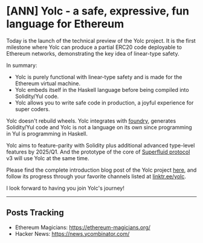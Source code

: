 [ANN] Yolc - a safe, expressive, fun language for Ethereum
==========================================================

Today is the launch of the technical preview of the Yolc project. It is the first milestone where Yolc can produce a
partial ERC20 code deployable to Ethereum networks, demonstrating the key idea of linear-type safety.

In summary:

* Yolc is purely functional with linear-type safety and is made for the Ethereum virtual machine.
* Yolc embeds itself in the Haskell language before being compiled into Solidity/Yul code.
* Yolc allows you to write safe code in production, a joyful experience for super coders.

Yolc doesn't rebuild wheels. Yolc integrates with [foundry](https://github.com/foundry-rs/foundry), generates
Solidity/Yul code and Yolc is not a language on its own since programming in Yul is programming in Haskell.

Yolc aims to feature-parity with Solidity plus additional advanced type-level features by 2025/Q1. And the prototype of
the core of [Superfluid protocol](https://github.com/superfluid-finance/protocol-monorepo/) v3 will use Yolc at the same
time.

Please find the complete introduction blog post of the Yolc project [here](https://yolc.dev/blog/introduce-yolc/), and
follow its progress through your favorite channels listed at [linktr.ee/yolc](https://linktr.ee/yolc).

I look forward to having you join Yolc's journey!

------

Posts Tracking
--------------

- Ethereum Magicians: https://ethereum-magicians.org/
- Hacker News: https://news.ycombinator.com/
